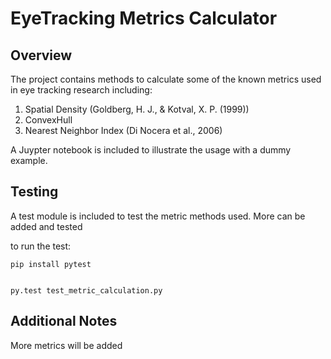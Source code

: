 # EyeTracking Metrics Calculator



## Overview
The project contains methods to calculate some of the known metrics used in eye tracking research
including:

1) Spatial Density (Goldberg, H. J., & Kotval, X. P. (1999))
2) ConvexHull
3) Nearest Neighbor Index (Di Nocera et al., 2006)


A Juypter notebook is included to illustrate the usage with a dummy example.


## Testing

A test module is included to test the metric methods used.
More can be added and tested

to run the test:

```
pip install pytest


py.test test_metric_calculation.py
```

## Additional Notes

More metrics will be added
